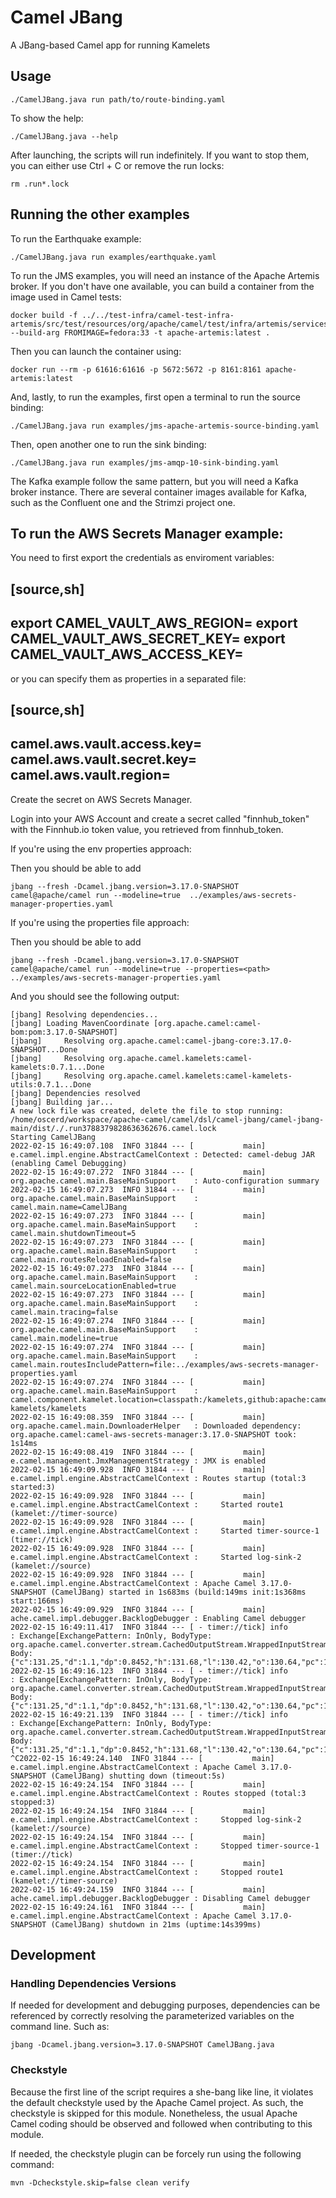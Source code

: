 # Camel JBang

A JBang-based Camel app for running Kamelets

## Usage

```
./CamelJBang.java run path/to/route-binding.yaml
```

To show the help:

```
./CamelJBang.java --help
```

After launching, the scripts will run indefinitely. If you want to stop them, you can either use Ctrl + C or remove the
run locks:

```
rm .run*.lock
```

## Running the other examples

To run the Earthquake example:

```
./CamelJBang.java run examples/earthquake.yaml
```

To run the JMS examples, you will need an instance of the Apache Artemis broker. If you don't have one available, you can build a container from the image used in Camel tests:

```
docker build -f ../../test-infra/camel-test-infra-artemis/src/test/resources/org/apache/camel/test/infra/artemis/services/Dockerfile --build-arg FROMIMAGE=fedora:33 -t apache-artemis:latest .
```

Then you can launch the container using:


```
docker run --rm -p 61616:61616 -p 5672:5672 -p 8161:8161 apache-artemis:latest
```

And, lastly, to run the examples, first open a terminal to run the source binding:

```
./CamelJBang.java run examples/jms-apache-artemis-source-binding.yaml
```

Then, open another one to run the sink binding:

```
./CamelJBang.java run examples/jms-amqp-10-sink-binding.yaml
```

The Kafka example follow the same pattern, but you will need a Kafka broker instance. There are several container images 
available for Kafka, such as the Confluent one and the Strimzi project one.

## To run the AWS Secrets Manager example:

You need to first export the credentials as enviroment variables:

[source,sh]
----
export CAMEL_VAULT_AWS_REGION=<region>
export CAMEL_VAULT_AWS_SECRET_KEY=<secretKey>
export CAMEL_VAULT_AWS_ACCESS_KEY=<accessKey>
----

or you can specify them as properties in a separated file:

[source,sh]
----
camel.aws.vault.access.key=<accessKey>
camel.aws.vault.secret.key=<secretKey>
camel.aws.vault.region=<region>
----

Create the secret on AWS Secrets Manager. 

Login into your AWS Account and create a secret called "finnhub_token" with the Finnhub.io token value, you retrieved from finnhub_token.

If you're using the env properties approach:

Then you should be able to add

```
jbang --fresh -Dcamel.jbang.version=3.17.0-SNAPSHOT  camel@apache/camel run --modeline=true  ../examples/aws-secrets-manager-properties.yaml
```

If you're using the properties file approach:

Then you should be able to add

```
jbang --fresh -Dcamel.jbang.version=3.17.0-SNAPSHOT  camel@apache/camel run --modeline=true --properties=<path>  ../examples/aws-secrets-manager-properties.yaml
```

And you should see the following output:

```
[jbang] Resolving dependencies...
[jbang] Loading MavenCoordinate [org.apache.camel:camel-bom:pom:3.17.0-SNAPSHOT]
[jbang]     Resolving org.apache.camel:camel-jbang-core:3.17.0-SNAPSHOT...Done
[jbang]     Resolving org.apache.camel.kamelets:camel-kamelets:0.7.1...Done
[jbang]     Resolving org.apache.camel.kamelets:camel-kamelets-utils:0.7.1...Done
[jbang] Dependencies resolved
[jbang] Building jar...
A new lock file was created, delete the file to stop running:
/home/oscerd/workspace/apache-camel/camel/dsl/camel-jbang/camel-jbang-main/dist/./.run3788379828636362676.camel.lock
Starting CamelJBang
2022-02-15 16:49:07.108  INFO 31844 --- [           main] e.camel.impl.engine.AbstractCamelContext : Detected: camel-debug JAR (enabling Camel Debugging)
2022-02-15 16:49:07.272  INFO 31844 --- [           main] org.apache.camel.main.BaseMainSupport    : Auto-configuration summary
2022-02-15 16:49:07.273  INFO 31844 --- [           main] org.apache.camel.main.BaseMainSupport    :     camel.main.name=CamelJBang
2022-02-15 16:49:07.273  INFO 31844 --- [           main] org.apache.camel.main.BaseMainSupport    :     camel.main.shutdownTimeout=5
2022-02-15 16:49:07.273  INFO 31844 --- [           main] org.apache.camel.main.BaseMainSupport    :     camel.main.routesReloadEnabled=false
2022-02-15 16:49:07.273  INFO 31844 --- [           main] org.apache.camel.main.BaseMainSupport    :     camel.main.sourceLocationEnabled=true
2022-02-15 16:49:07.273  INFO 31844 --- [           main] org.apache.camel.main.BaseMainSupport    :     camel.main.tracing=false
2022-02-15 16:49:07.274  INFO 31844 --- [           main] org.apache.camel.main.BaseMainSupport    :     camel.main.modeline=true
2022-02-15 16:49:07.274  INFO 31844 --- [           main] org.apache.camel.main.BaseMainSupport    :     camel.main.routesIncludePattern=file:../examples/aws-secrets-manager-properties.yaml
2022-02-15 16:49:07.274  INFO 31844 --- [           main] org.apache.camel.main.BaseMainSupport    :     camel.component.kamelet.location=classpath:/kamelets,github:apache:camel-kamelets/kamelets
2022-02-15 16:49:08.359  INFO 31844 --- [           main] org.apache.camel.main.DownloaderHelper   : Downloaded dependency: org.apache.camel:camel-aws-secrets-manager:3.17.0-SNAPSHOT took: 1s14ms
2022-02-15 16:49:08.419  INFO 31844 --- [           main] e.camel.management.JmxManagementStrategy : JMX is enabled
2022-02-15 16:49:09.928  INFO 31844 --- [           main] e.camel.impl.engine.AbstractCamelContext : Routes startup (total:3 started:3)
2022-02-15 16:49:09.928  INFO 31844 --- [           main] e.camel.impl.engine.AbstractCamelContext :     Started route1 (kamelet://timer-source)
2022-02-15 16:49:09.928  INFO 31844 --- [           main] e.camel.impl.engine.AbstractCamelContext :     Started timer-source-1 (timer://tick)
2022-02-15 16:49:09.928  INFO 31844 --- [           main] e.camel.impl.engine.AbstractCamelContext :     Started log-sink-2 (kamelet://source)
2022-02-15 16:49:09.928  INFO 31844 --- [           main] e.camel.impl.engine.AbstractCamelContext : Apache Camel 3.17.0-SNAPSHOT (CamelJBang) started in 1s683ms (build:149ms init:1s368ms start:166ms)
2022-02-15 16:49:09.929  INFO 31844 --- [           main] ache.camel.impl.debugger.BacklogDebugger : Enabling Camel debugger
2022-02-15 16:49:11.417  INFO 31844 --- [ - timer://tick] info                                     : Exchange[ExchangePattern: InOnly, BodyType: org.apache.camel.converter.stream.CachedOutputStream.WrappedInputStream, Body: {"c":131.25,"d":1.1,"dp":0.8452,"h":131.68,"l":130.42,"o":130.64,"pc":130.15,"t":1644940124}]
2022-02-15 16:49:16.123  INFO 31844 --- [ - timer://tick] info                                     : Exchange[ExchangePattern: InOnly, BodyType: org.apache.camel.converter.stream.CachedOutputStream.WrappedInputStream, Body: {"c":131.25,"d":1.1,"dp":0.8452,"h":131.68,"l":130.42,"o":130.64,"pc":130.15,"t":1644940124}]
2022-02-15 16:49:21.139  INFO 31844 --- [ - timer://tick] info                                     : Exchange[ExchangePattern: InOnly, BodyType: org.apache.camel.converter.stream.CachedOutputStream.WrappedInputStream, Body: {"c":131.25,"d":1.1,"dp":0.8452,"h":131.68,"l":130.42,"o":130.64,"pc":130.15,"t":1644940124}]
^C2022-02-15 16:49:24.140  INFO 31844 --- [           main] e.camel.impl.engine.AbstractCamelContext : Apache Camel 3.17.0-SNAPSHOT (CamelJBang) shutting down (timeout:5s)
2022-02-15 16:49:24.154  INFO 31844 --- [           main] e.camel.impl.engine.AbstractCamelContext : Routes stopped (total:3 stopped:3)
2022-02-15 16:49:24.154  INFO 31844 --- [           main] e.camel.impl.engine.AbstractCamelContext :     Stopped log-sink-2 (kamelet://source)
2022-02-15 16:49:24.154  INFO 31844 --- [           main] e.camel.impl.engine.AbstractCamelContext :     Stopped timer-source-1 (timer://tick)
2022-02-15 16:49:24.154  INFO 31844 --- [           main] e.camel.impl.engine.AbstractCamelContext :     Stopped route1 (kamelet://timer-source)
2022-02-15 16:49:24.159  INFO 31844 --- [           main] ache.camel.impl.debugger.BacklogDebugger : Disabling Camel debugger
2022-02-15 16:49:24.161  INFO 31844 --- [           main] e.camel.impl.engine.AbstractCamelContext : Apache Camel 3.17.0-SNAPSHOT (CamelJBang) shutdown in 21ms (uptime:14s399ms)

```

## Development

### Handling Dependencies Versions

If needed for development and debugging purposes, dependencies can be referenced by correctly resolving the parameterized variables on the command line. Such as: 

```
jbang -Dcamel.jbang.version=3.17.0-SNAPSHOT CamelJBang.java
```

### Checkstyle

Because the first line of the script requires a she-bang like line, it violates the default checkstyle used by the 
Apache Camel project. As such, the checkstyle is skipped for this module. Nonetheless, the usual Apache Camel coding
should be observed and followed when contributing to this module.

If needed, the checkstyle plugin can be forcely run using the following command: 

```
mvn -Dcheckstyle.skip=false clean verify
```
